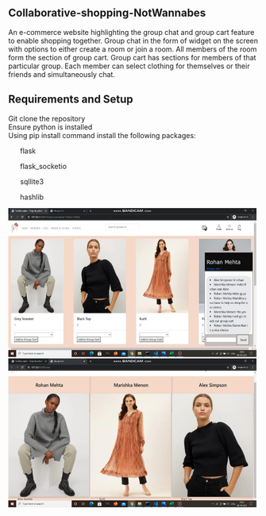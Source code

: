 ## Collaborative-shopping-NotWannabes
An e-commerce website highlighting the group chat and group cart feature to enable shopping together.
Group chat in the form of widget on the screen with options to either create a room or join a room. All members of the room form the section of group cart.
Group cart has sections for members of that particular group.
Each member can select clothing for themselves or their friends and simultaneously chat.
## Requirements and Setup
Git clone the repository<br>
Ensure python is installed<br>
Using pip install command install the following packages:<br>
<ul>flask</ul>
<ul>flask_socketio</ul>
<ul>sqllite3</ul>
<ul>hashlib</ul>


<img class="a" src="/static/group chat.png" height="300" width="500"> 
<img class="a" src="/static/cart.png" height="300" width="500">
